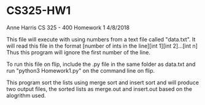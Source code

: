 # CS325-HW1
Anne Harris
CS 325 - 400
Homework 1
4/8/2018

This file will execute with using numbers from a text file called "data.txt".
It will read this file in the format [number of ints in the line][int 1][int 2]...[int n]
Thus this program will ignore the first number of the line. 

To run this file on flip, include the .py file in the same folder as data.txt and run
"python3 Homework1.py" on the command line on flip. 

This program sort the lists using merge sort and insert sort and will produce
two output files, the sorted lists as merge.out and insert.out
based on the alogrithm used. 

